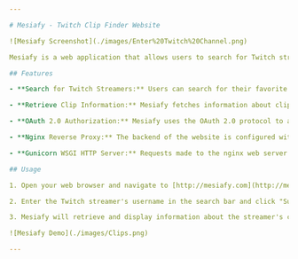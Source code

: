 ```yaml
---

# Mesiafy - Twitch Clip Finder Website

![Mesiafy Screenshot](./images/Enter%20Twitch%20Channel.png)

Mesiafy is a web application that allows users to search for Twitch streamer usernames and retrieve information about their clips. It was hosted as a Docker container on an AWS EC2 instance with the URL [mesiafy.com](http://mesiafy.com).

## Features

- **Search for Twitch Streamers:** Users can search for their favorite Twitch streamers by entering their usernames.

- **Retrieve Clip Information:** Mesiafy fetches information about clips associated with the provided Twitch streamer username. This information includes the creation date and view count of each clip.

- **OAuth 2.0 Authorization:** Mesiafy uses the OAuth 2.0 protocol to authorize with Twitch, allowing it to make API calls to retrieve clip data.

- **Nginx Reverse Proxy:** The backend of the website is configured with an Nginx web server that acts as a reverse proxy. It forwards requests made to the container on port 80 0r 443 to the port that the Flask application is running on.

- **Gunicorn WSGI HTTP Server:** Requests made to the nginx web server are forwarded to the flask backend using gunicorn that run with multiple workers to allow for multiple request handling

## Usage

1. Open your web browser and navigate to [http://mesiafy.com](http://mesiafy.com).

2. Enter the Twitch streamer's username in the search bar and click "Submit."

3. Mesiafy will retrieve and display information about the streamer's clips.

![Mesiafy Demo](./images/Clips.png)

---
```

